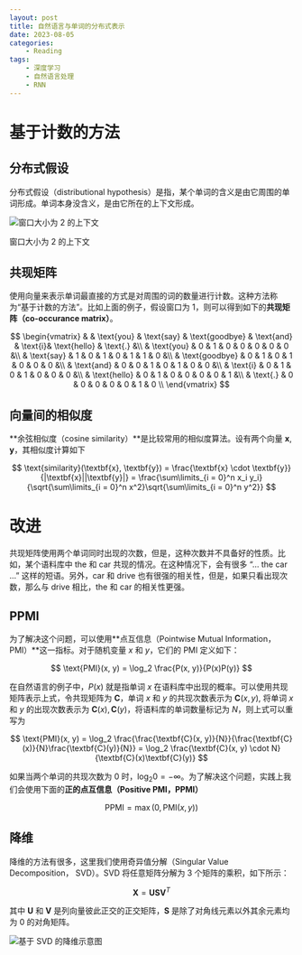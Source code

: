 ```yaml
---
layout: post
title: 自然语言与单词的分布式表示
date: 2023-08-05
categories:
    - Reading
tags:
    - 深度学习
    - 自然语言处理
    - RNN
---
```


# 基于计数的方法

## 分布式假设

分布式假设（distributional hypothesis）是指，某个单词的含义是由它周围的单词形成。单词本身没含义，是由它所在的上下文形成。

![窗口大小为 2 的上下文](/assets/images/2023-08-05-自然语言与单词的分布式表示/窗口大小为2的上下文.png)

窗口大小为 2 的上下文

## 共现矩阵

使用向量来表示单词最直接的方式是对周围的词的数量进行计数。这种方法称为“基于计数的方法”。比如上面的例子，假设窗口为 1，则可以得到如下的**共现矩阵（co-occurance matrix）**。

$$
\begin{vmatrix}
& & \text{you} & \text{say} & \text{goodbye} & \text{and} & \text{i}& \text{hello} & \text{.} &\\ 
& \text{you} & 0 & 1 & 0 & 0 & 0 & 0 & 0 &\\
& \text{say} & 1 & 0 & 1 & 0 & 1 & 1 & 0 &\\
& \text{goodbye} & 0 & 1 & 0 & 1 & 0 & 0 & 0 &\\
& \text{and} & 0 & 0 & 1 & 0 & 1 & 0 & 0 &\\
& \text{i} & 0 & 1 & 0 & 1 & 0 & 0 & 0 &\\
& \text{hello} & 0 & 1 & 0 & 0 & 0 & 0 & 1 &\\
& \text{.} & 0 & 0 & 0 & 0 & 0 & 1 & 0 \\ 
\end{vmatrix}
$$

## 向量间的相似度

**余弦相似度（cosine similarity）**是比较常用的相似度算法。设有两个向量 $\textbf{x}, \textbf{y}$，其相似度计算如下

$$
\text{similarity}(\textbf{x}, \textbf{y}) = \frac{\textbf{x} \cdot \textbf{y}}{|\textbf{x}||\textbf{y}|} = \frac{\sum\limits_{i = 0}^n x_i y_i}{\sqrt{\sum\limits_{i = 0}^n x^2}\sqrt{\sum\limits_{i = 0}^n y^2}}
$$

# 改进

共现矩阵使用两个单词同时出现的次数，但是，这种次数并不具备好的性质。比如，某个语料库中 the 和 car 共现的情况。在这种情况下，会有很多 “… the car …” 这样的短语。另外，car 和 drive 也有很强的相关性，但是，如果只看出现次数，那么与 drive 相比，the 和 car 的相关性更强。

## PPMI

为了解决这个问题，可以使用**点互信息（Pointwise Mutual Information，PMI）**这一指标。对于随机变量 $x$ 和 $y$，它们的 PMI 定义如下：

$$
\text{PMI}(x, y) = \log_2 \frac{P(x, y)}{P(x)P(y)}
$$

在自然语言的例子中，$P(x)$ 就是指单词 $x$ 在语料库中出现的概率。可以使用共现矩阵表示上式，令共现矩阵为 $\textbf{C}$，单词 $x$ 和 $y$ 的共现次数表示为 $\textbf{C}(x, y)$, 将单词 $x$ 和 $y$ 的出现次数表示为 $\textbf{C}(x), \textbf{C}(y)$，将语料库的单词数量标记为 $N$，则上式可以重写为

$$
\text{PMI}(x, y) = \log_2 \frac{\frac{\textbf{C}(x, y)}{N}}{\frac{\textbf{C}(x)}{N}\frac{\textbf{C}(y)}{N}} = \log_2 \frac{\textbf{C}(x, y) \cdot N}{\textbf{C}(x)\textbf{C}(y)}
$$

如果当两个单词的共现次数为 $0$ 时，$\log_2 0 = -\infty$。为了解决这个问题，实践上我们会使用下面的**正的点互信息（Positive PMI，PPMI）**

$$
\text{PPMI} = \max(0, \text{PMI}(x, y))
$$

## 降维

降维的方法有很多，这里我们使用奇异值分解（Singular Value Decomposition， SVD）。SVD 将任意矩阵分解为 3 个矩阵的乘积，如下所示：

$$
\textbf{X} = \textbf{U}\textbf{S}\textbf{V}^T
$$

其中 $\textbf{U}$ 和 $\textbf{V}$ 是列向量彼此正交的正交矩阵，$\textbf{S}$ 是除了对角线元素以外其余元素均为 0 的对角矩阵。

![基于 SVD 的降维示意图](/assets/images/2023-08-05-自然语言与单词的分布式表示/svd.png)